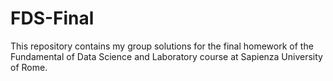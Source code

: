 # FDS-Final
This repository contains my group solutions for the final homework of the Fundamental of Data Science and Laboratory course at Sapienza University of Rome. 

